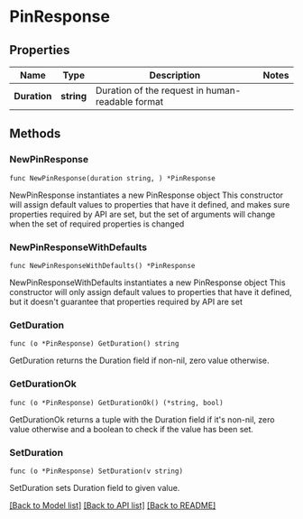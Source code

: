 # PinResponse

## Properties

Name | Type | Description | Notes
------------ | ------------- | ------------- | -------------
**Duration** | **string** | Duration of the request in human-readable format | 

## Methods

### NewPinResponse

`func NewPinResponse(duration string, ) *PinResponse`

NewPinResponse instantiates a new PinResponse object
This constructor will assign default values to properties that have it defined,
and makes sure properties required by API are set, but the set of arguments
will change when the set of required properties is changed

### NewPinResponseWithDefaults

`func NewPinResponseWithDefaults() *PinResponse`

NewPinResponseWithDefaults instantiates a new PinResponse object
This constructor will only assign default values to properties that have it defined,
but it doesn't guarantee that properties required by API are set

### GetDuration

`func (o *PinResponse) GetDuration() string`

GetDuration returns the Duration field if non-nil, zero value otherwise.

### GetDurationOk

`func (o *PinResponse) GetDurationOk() (*string, bool)`

GetDurationOk returns a tuple with the Duration field if it's non-nil, zero value otherwise
and a boolean to check if the value has been set.

### SetDuration

`func (o *PinResponse) SetDuration(v string)`

SetDuration sets Duration field to given value.



[[Back to Model list]](../README.md#documentation-for-models) [[Back to API list]](../README.md#documentation-for-api-endpoints) [[Back to README]](../README.md)


